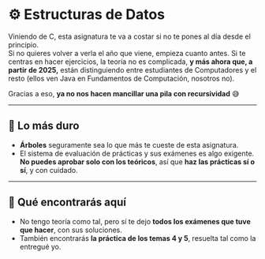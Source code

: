 # ⚙️ Estructuras de Datos

Viniendo de C, esta asignatura te va a costar si no te pones al día desde el principio.  
Si no quieres volver a verla el año que viene, empieza cuanto antes. Si te centras en hacer ejercicios, la teoría no es complicada, **y más ahora que, a partir de 2025,** están distinguiendo entre estudiantes de Computadores y el resto (ellos ven Java en Fundamentos de Computación, nosotros no).

Gracias a eso, **ya no nos hacen mancillar una pila con recursividad** 😅

---

## 🧱 Lo más duro

- **Árboles** seguramente sea lo que más te cueste de esta asignatura.
- El sistema de evaluación de prácticas y sus exámenes es algo exigente. **No puedes aprobar solo con los teóricos**, así que **haz las prácticas sí o sí**, y con cuidado.

---

## 📁 Qué encontrarás aquí

- No tengo teoría como tal, pero sí te dejo **todos los exámenes que tuve que hacer**, con sus soluciones.
- También encontrarás **la práctica de los temas 4 y 5**, resuelta tal como la entregué yo.

